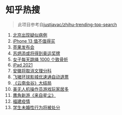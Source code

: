 # 知乎热搜

> 此项目参考自[justjavac/zhihu-trending-top-search](https://github.com/justjavac/zhihu-trending-top-search/blob/main/utils.ts)

<!-- BEGIN -->
  <!-- 最后更新时间:Wed Sep 15 2021 11:08:50 GMT+0000 (Coordinated Universal Time) -->
  1. [北京出现疑似病例](https://www.zhihu.com/search?q=北京疑似病例)
1. [iPhone 13 值不值得买](https://www.zhihu.com/search?q=iphone13)
1. [苹果发布会](https://www.zhihu.com/search?q=苹果发布会)
1. [苏炳添或将得到奥运奖牌 ](https://www.zhihu.com/search?q=苏炳添)
1. [女子每天跳绳 1000 个致骨折](https://www.zhihu.com/search?q=跳绳)
1. [iPad 2021](https://www.zhihu.com/search?q=ipad2021)
1. [安徽将取消文理分科](https://www.zhihu.com/search?q=安徽高考)
1. [飞猪环球影城优速通自动退票](https://www.zhihu.com/search?q=北京环球影城)
1. [《云南虫谷》大结局](https://www.zhihu.com/search?q=云南虫谷)
1. [美无人机操作员游戏玩家居多](https://www.zhihu.com/search?q=无人机)
1. [鹰角新游《来自星尘》](https://www.zhihu.com/search?q=来自星尘)
1. [福建疫情](https://www.zhihu.com/search?q=莆田疫情)
1. [学生未婚性行为将被处分](https://www.zhihu.com/search?q=未婚性行为)
  <!-- END -->